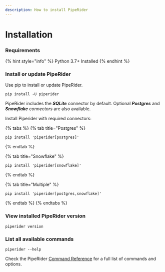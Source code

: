 ```yaml
---
description: How to install PipeRider
---
```


# Installation

### Requirements

{% hint style="info" %}
Python 3.7+ Installed
{% endhint %}

### Install or update PipeRider

Use pip to install or update PipeRider.

```shell
pip install -U piperider
```

PipeRider includes the _**SQLite**_ connector by default. Optional _**Postgres**_ and _**Snowflake** connectors_ are also available.

Install Piperider with required connectors:

{% tabs %}
{% tab title="Postgres" %}
```
pip install 'piperider[postgres]'
```
{% endtab %}

{% tab title="Snowflake" %}
```
pip install 'piperider[snowflake]'
```
{% endtab %}

{% tab title="Multiple" %}
```
pip install 'piperider[postgres,snowflake]'
```
{% endtab %}
{% endtabs %}

### View installed PipeRider version

```shell
piperider version
```

### List all available commands

```shell
piperider --help
```

Check the PipeRider [Command Reference](piperider-cli.md) for a full list of commands and options.
